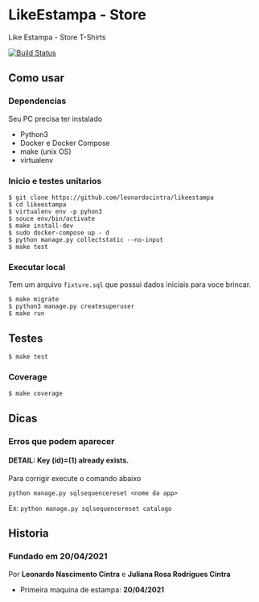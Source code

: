 # LikeEstampa - Store
Like Estampa - Store T-Shirts

[![Build Status](https://travis-ci.com/leonardocintra/likeestampa.svg?branch=main)](https://travis-ci.com/leonardocintra/likeestampa)

## Como usar

### Dependencias
Seu PC precisa ter instalado
- Python3
- Docker e Docker Compose
- make (unix OS)
- virtualenv

### Inicio e testes unitarios

```
$ git clone https://github.com/leonardocintra/likeestampa
$ cd likeestampa
$ virtualenv env -p pyhon3
$ souce env/bin/activate
$ make install-dev
$ sudo docker-compose up - d
$ python manage.py collectstatic --no-input
$ make test
```

### Executar local

Tem um arquivo `fixture.sql` que possui dados iniciais para voce brincar.

```
$ make migrate
$ python3 manage.py createsuperuser
$ make run
```


## Testes
```
$ make test
```
### Coverage
```
$ make coverage
```

## Dicas
### Erros que podem aparecer
#### DETAIL:  Key (id)=(1) already exists.
Para corrigir execute o comando abaixo
```
python manage.py sqlsequencereset <nome da app> 
```
Ex: `python manage.py sqlsequencereset catalogo`

## Historia
### Fundado em 20/04/2021

Por **Leonardo Nascimento Cintra** e **Juliana Rosa Rodrigues Cintra**

- Primeira maquina de estampa: **20/04/2021**
